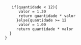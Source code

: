```function calculaPrecoTotal(quantidade){
   if(quantidade < 12){
      valor = 1.30
      return quantidade * valor  
     }else{quantidade >= 12
      valor = 1.00
     return quantidade * valor
  }
}
 ```   
